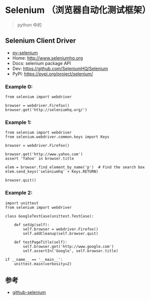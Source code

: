 # Selenium （浏览器自动化测试框架）

>python 中的

## Selenium Client Driver
- [py-selenium](https://seleniumhq.github.io/selenium/docs/api/py/)
- Home:	http://www.seleniumhq.org
- Docs:	selenium package API
- Dev:	https://github.com/SeleniumHQ/Selenium
- PyPI:	https://pypi.org/project/selenium/


### Example 0:
```
from selenium import webdriver

browser = webdriver.Firefox()
browser.get('http://seleniumhq.org/')
```

### Example 1:

```
from selenium import webdriver
from selenium.webdriver.common.keys import Keys

browser = webdriver.Firefox()

browser.get('http://www.yahoo.com')
assert 'Yahoo' in browser.title

elem = browser.find_element_by_name('p')  # Find the search box
elem.send_keys('seleniumhq' + Keys.RETURN)

browser.quit()
```


### Example 2:
```
import unittest
from selenium import webdriver

class GoogleTestCase(unittest.TestCase):

    def setUp(self):
        self.browser = webdriver.Firefox()
        self.addCleanup(self.browser.quit)

    def testPageTitle(self):
        self.browser.get('http://www.google.com')
        self.assertIn('Google', self.browser.title)

if __name__ == '__main__':
    unittest.main(verbosity=2)
```

## 参考
- [github-selenium](https://github.com/SeleniumHQ/selenium)
